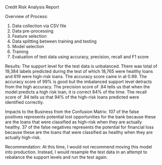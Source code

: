 Credit Risk Analysis Report

Overview of Process:
1. Data collection via CSV file
2. Data pre-processing
3. Feature selection
4. Data splitting between training and testing
5. Model selection
6. Training
7. Evaluation of test data using accuracy, precision, recall and F1 score

Results:
The support level for the test data is unbalanced. There was total of 19,384 labels predicted during the test of which 18,765 were healthy loans and 619 were high-risk loans.
The accuracy score came in at 0.99. The accuracy score of 99% is good but the imbalanced support level detracts from the high accuracy.
The precision score of .84 tells us that when the model predicts a high risk loan, it is correct 84% of the time. 
The recall score of .94 tells us that 94% of the high-risk loans predicted were identified correctly.

Impacts to the Business from the Confusion Matrix:
107 of the false positives represents potential lost opportunities for the bank because these are the loans that were classified as high-risk when they are actually healthy.
37 of the false negatives represents the potential for financial loss because these are the loans that were classified as healthy when they are actually high-risk.

Recommendation: 
At this time, I would not recommend moving this model into production.
Instead, I would resample the test data in an attempt to rebalance the support levels and run the test again.